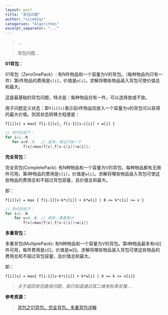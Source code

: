```yaml
---
layout: post
title: "背包问题"
author: "nice01qc"
categories: "Algorithms"
excerpt_separator: "..."
---
```


> ...

> 背包问题...

**01背包**：

01背包（ZeroOnePack）: 有N件物品和一个容量为V的背包。（每种物品均只有一件）第i件物品的费用是`c[i]`，价值是`w[i]`。求解将哪些物品装入背包可使价值总和最大。

这是最基础的背包问题，特点是：每种物品仅有一件，可以选择放或不放。

用子问题定义状态：即`f[i][v]`表示前i件物品恰放入一个容量为v的背包可以获得的最大价值。则其状态转移方程便是：

`f[i][v] = max{ f[i-1][v], f[i-1][v-c[i]] + w[i] }`

```java
// 伪代码如下：
for i=1..N
   for v=V..0	// 逆序，保证只放一个
        f[v]=max{f[v],f[v-c[i]]+w[i]};
```



**完全背包：** 

完全背包(CompletePack): 有N种物品和一个容量为V的背包，每种物品都有无限件可用。第i种物品的费用是`c[i]`，价值是`w[i]`。求解将哪些物品装入背包可使这些物品的费用总和不超过背包容量，且价值总和最大。

即：

`f[i][v] = max { f[i-1][v-k*c[i]] + k*w[i] | 0 <= k*c[i] <= v }`

```java
// 伪代码如下：
for i=1..N
    for v=0..V	// 顺序，需要累计
        f[v]=max{f[v],f[v-c[i]]+w[i]}
```

**多重背包：**

多重背包(MultiplePack): 有N种物品和一个容量为V的背包。第i种物品最多有n[i]件可用，每件费用是c[i]，价值是w[i]。求解将哪些物品装入背包可使这些物品的费用总和不超过背包容量，且价值总和最大。

即：

`f[i][v] = max{ f[i-1][v-k*c[i]] + k*w[i] | 0 <= k <= n[i]}`



> *关于返回背包路径问题，我只知道通过其二维坐标来反推....*





**参考资源：**

> [背包之01背包、完全背包、多重背包详解](http://www.cnblogs.com/tanky_woo/archive/2010/07/31/1789621.html)
>

















